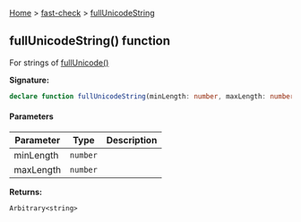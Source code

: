 [Home](/) &gt; [fast-check](../fast-check.md) &gt; [fullUnicodeString](fullUnicodeString_2.md)

## fullUnicodeString() function

For strings of [fullUnicode()](fullUnicode.md)

<b>Signature:</b>

```typescript
declare function fullUnicodeString(minLength: number, maxLength: number): Arbitrary<string>;
```

#### Parameters

|  Parameter | Type | Description |
|  --- | --- | --- |
|  minLength | <code>number</code> |  |
|  maxLength | <code>number</code> |  |

<b>Returns:</b>

`Arbitrary<string>`

